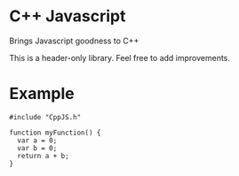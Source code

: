 # C++ Javascript
Brings Javascript goodness to C++

This is a header-only library. Feel free to add improvements.

# Example
    #include "CppJS.h"

    function myFunction() {
      var a = 0;
      var b = 0;
      return a + b;
    }
